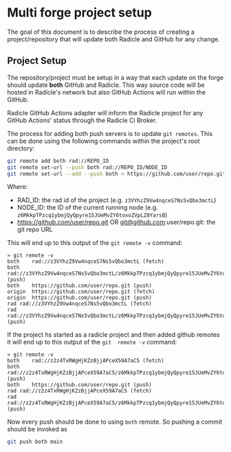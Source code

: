# Multi forge project setup

The goal of this document is to describe the process of creating a project/repository that will update both Radicle 
and GitHub for any change.

## Project Setup

The repository/project must be setup in a way that each update on the forge should update **both** GitHub and
Radicle. This way source code will be hosted in Radicle's network but also GitHub Actions will run within the GitHub.

Radicle GitHub Actions adapter will inform the Radicle project for any GitHub Actions' status through the Radicle Ci 
Broker.

The process for adding both push servers is to update `git remotes`. This can be done using the following commands 
within the project's root directory:

```bash
git remote add both rad://REPO_ID
git remote set-url --push both rad://REPO_ID/NODE_ID
git remote set-url --add --push both < https://github.com/user/repo.git > OR git remote set-url --add --push both < git@github.com:user/repo.git >
```

Where:
* RAD_ID: the rad id of the project (e.g. `z3VYhzZ9Vw4nqceS7Ns5vQbo3mctL`)
* NODE_ID: the ID of the current running node (e.g. `z6MkkpTPzcq1ybmjQyQpyre15JUeMvZY6toxoZVpLZ8YarsB`)
* https://github.com/user/repo.git OR git@github.com:user/repo.git: the git repo URL

This will end up to this output of the `git remote -v` command:

```
» git remote -v
both	rad://z3VYhzZ9Vw4nqceS7Ns5vQbo3mctL (fetch)
both	rad://z3VYhzZ9Vw4nqceS7Ns5vQbo3mctL/z6MkkpTPzcq1ybmjQyQpyre15JUeMvZY6toxoZVpLZ8YarsB (push)
both	https://github.com/user/repo.git (push)
origin	https://github.com/user/repo.git (fetch)
origin	https://github.com/user/repo.git (push)
rad	rad://z3VYhzZ9Vw4nqceS7Ns5vQbo3mctL (fetch)
rad	rad://z3VYhzZ9Vw4nqceS7Ns5vQbo3mctL/z6MkkpTPzcq1ybmjQyQpyre15JUeMvZY6toxoZVpLZ8YarsB (push)
```

If the project hs started as a radicle project and then added github remotes it will end up to this output of the `git 
remote -v` command:

```
» git remote -v
both	rad://z2z4TxRWgHjKZzBjjAPceX59A7aC5 (fetch)
both	rad://z2z4TxRWgHjKZzBjjAPceX59A7aC5/z6MkkpTPzcq1ybmjQyQpyre15JUeMvZY6toxoZVpLZ8YarsB (push)
both	https://github.com/user/repo.git (push)
rad	rad://z2z4TxRWgHjKZzBjjAPceX59A7aC5 (fetch)
rad	rad://z2z4TxRWgHjKZzBjjAPceX59A7aC5/z6MkkpTPzcq1ybmjQyQpyre15JUeMvZY6toxoZVpLZ8YarsB (push)
```

Now every push should be done to using `both` remote. So pushing a commit should be invoked as

```bash
git push both main
```